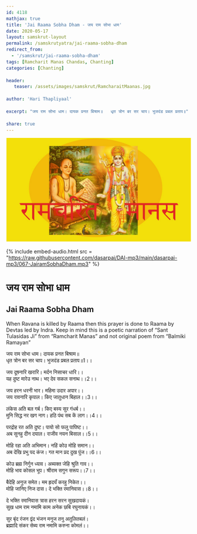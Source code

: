 ```yaml
---    
id: 4118    
mathjax: true    
title: 'Jai Raama Sobha Dham - जय राम सोभा धाम'    
date: 2020-05-17    
layout: samskrut-layout 
permalink: /samskrutyatra/jai-raama-sobha-dham
redirect_from: 
  - '/samskrut/jai-raama-sobha-dham'
tags: [Ramcharit Manas Chandas, Chanting]
categories: [Chanting]
    
header:    
   teaser: /assets/images/samskrut/RamcharaitMaanas.jpg    
    
author: 'Hari Thapliyaal'    
    
excerpt: "जय राम सोभा धाम। दायक प्रनत बिश्राम॥   धृत त्रोन बर सर चाप। भुजदंड प्रबल प्रताप॥"   
    
share: true    
---    
```

    
![](/assets/images/samskrut/RamcharaitMaanas.jpg)    
    
    
    
{% include embed-audio.html src = "https://raw.githubusercontent.com/dasarpai/DAI-mp3/main/dasarpai-mp3/067-JairamSobhaDham.mp3" %}     
    
# जय राम सोभा धाम    
## Jai Raama Sobha Dham    

When Ravana is killed by Raama then this prayer is done to Raama by Devtas led by Indra. Keep in mind this is a poetic narration of “Sant Tulasidas Ji” from “Ramcharit Manas” and not original poem from “Balmiki Ramayan”    
    
    
जय राम सोभा धाम। दायक प्रनत बिश्राम॥    
धृत त्रोन बर सर चाप। भुजदंड प्रबल प्रताप॥1।।    
    
जय दूषनारि खरारि। मर्दन निसाचर धारि।।    
यह दुष्ट मारेउ नाथ। भए देव सकल सनाथ।।2।।    
    
जय हरन धरनी भार। महिमा उदार अपार।।    
जय रावनारि कृपाल। किए जातुधान बिहाल।।3।।    
    
लंकेस अति बल गर्ब। किए बस्य सुर गंधर्ब।।    
मुनि सिद्ध नर खग नाग। हठि पंथ सब कें लाग।।4।।    
    
परद्रोह रत अति दुष्ट। पायो सो फलु पापिष्ट।।    
अब सुनहु दीन दयाल। राजीव नयन बिसाल।।5।।    
    
मोहि रहा अति अभिमान। नहिं कोउ मोहि समान।।    
अब देखि प्रभु पद कंज। गत मान प्रद दुख पुंज।।6।।    
    
कोउ ब्रह्म निर्गुन ध्याव। अब्यक्त जेहि श्रुति गाव।।    
मोहि भाव कोसल भूप। श्रीराम सगुन सरूप।।7।।    
    
बैदेहि अनुज समेत। मम हृदयँ करहु निकेत।।    
मोहि जानिए निज दास। दे भक्ति रमानिवास।।8।।    
    
दे भक्ति रमानिवास त्रास हरन सरन सुखदायकं।    
सुख धाम राम नमामि काम अनेक छबि रघुनायकं।।    
    
सुर बृंद रंजन द्वंद भंजन मनुज तनु अतुलितबलं।    
ब्रह्मादि संकर सेब्य राम नमामि करुना कोमलं।।    
    
